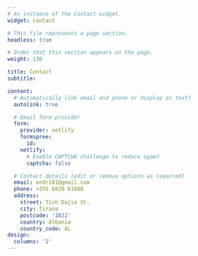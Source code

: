 ```yaml
---
# An instance of the Contact widget.
widget: contact

# This file represents a page section.
headless: true

# Order that this section appears on the page.
weight: 130

title: Contact
subtitle:

content:
  # Automatically link email and phone or display as text?
  autolink: true

  # Email form provider
  form:
    provider: netlify
    formspree:
      id:
    netlify:
      # Enable CAPTCHA challenge to reduce spam?
      captcha: false

  # Contact details (edit or remove options as required)
  email: endri81@gmail.com
  phone: +355 6820 61988
  address:
    street: Tish Dajia St.
    city: Tirana
    postcode: '1022'
    country: Albania
    country_code: AL
design:
  columns: '2'
---
```

